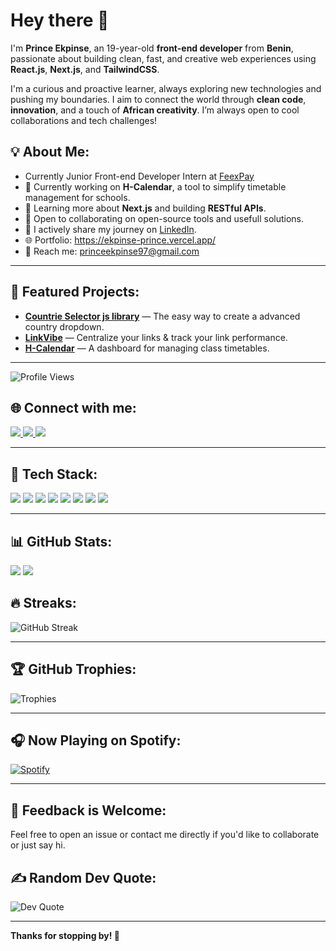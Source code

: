 # Hey there 👋

I'm **Prince Ekpinse**, an 19-year-old **front-end developer** from **Benin**, passionate about building clean, fast, and creative web experiences using **React.js**, **Next.js**, and **TailwindCSS**.

I'm a curious and proactive learner, always exploring new technologies and pushing my boundaries. I aim to connect the world through **clean code**, **innovation**, and a touch of **African creativity**. I’m always open to cool collaborations and tech challenges!

## 💡 About Me:
- Currently Junior Front-end Developer Intern at [FeexPay](https://feexpay.me/)
- 🔭 Currently working on **H-Calendar**, a tool to simplify timetable management for schools.  
- 🌱 Learning more about **Next.js** and building **RESTful APIs**.  
- 🤝 Open to collaborating on open-source tools and usefull solutions.
- 📢 I actively share my journey on [LinkedIn](https://www.linkedin.com/in/prince-ekpinse/).  
- 🌐 Portfolio: https://ekpinse-prince.vercel.app/  
- 📩 Reach me: princeekpinse97@gmail.com  

---

## 🚀 Featured Projects:
- [**Countrie Selector js library**](https://www.npmjs.com/package/country-selector-lite) — The easy way to create a advanced country dropdown. 
- [**LinkVibe**](https://github.com/prince-dev41/linkvibe) — Centralize your links & track your link performance.  
- [**H-Calendar**](https://github.com/prince-dev41/h-calendar) — A dashboard for managing class timetables.

---
![Profile Views](https://komarev.com/ghpvc/?username=prince-dev41&color=blue)

## 🌐 Connect with me:
<p>
  <a href="https://www.linkedin.com/in/prince-ekpinse-developpement-front-end/" target="_blank">
    <img src="https://img.shields.io/badge/LinkedIn-%230077B5.svg?style=for-the-badge&logo=linkedin&logoColor=white" />
  </a>
  <a href="https://github.com/prince-dev41" target="_blank">
    <img src="https://img.shields.io/badge/GitHub-%23181717.svg?style=for-the-badge&logo=github&logoColor=white" />
  </a>
  <a href="https://x.com/EkpinsePrince" target="_blank">
    <img src="https://img.shields.io/badge/Twitter-%231DA1F2.svg?style=for-the-badge&logo=twitter&logoColor=white" />
  </a>
</p>

---

## 🧰 Tech Stack:
<p>
  <img src="https://img.shields.io/badge/HTML5-%23E34F26.svg?style=for-the-badge&logo=html5&logoColor=white" />
  <img src="https://img.shields.io/badge/CSS3-%231572B6.svg?style=for-the-badge&logo=css3&logoColor=white" />
  <img src="https://img.shields.io/badge/JavaScript-%23F7DF1E.svg?style=for-the-badge&logo=javascript&logoColor=black" />
  <img src="https://img.shields.io/badge/React-%2320232a.svg?style=for-the-badge&logo=react&logoColor=%2361DAFB" />
  <img src="https://img.shields.io/badge/Next.js-%23000000.svg?style=for-the-badge&logo=next.js&logoColor=white" />
  <img src="https://img.shields.io/badge/TailwindCSS-%2338B2AC.svg?style=for-the-badge&logo=tailwind-css&logoColor=white" />
  <img src="https://img.shields.io/badge/Git-%23F05033.svg?style=for-the-badge&logo=git&logoColor=white" />
  <img src="https://img.shields.io/badge/Netlify-%2300C7B7.svg?style=for-the-badge&logo=netlify&logoColor=white" />
</p>

---

## 📊 GitHub Stats:
<p>
  <img src="https://github-readme-stats.vercel.app/api?username=prince-dev41&show_icons=true&theme=radical" />
  <img src="https://github-readme-stats.vercel.app/api/top-langs/?username=prince-dev41&layout=compact&theme=radical" />
</p>

## 🔥 Streaks:
![GitHub Streak](https://github-readme-streak-stats.herokuapp.com/?user=prince-dev41&theme=radical)

---

## 🏆 GitHub Trophies:
![Trophies](https://github-profile-trophy.vercel.app/?username=prince-dev41&theme=darkhub&no-bg=true)

---

## 🎧 Now Playing on Spotify:
[![Spotify](https://novatorem.bgstatic.vercel.app/api/spotify)](https://open.spotify.com/user/31qrstikxab6rlywen3bwldmqvim?si=f58ff6b48a1040ad)

---

## 💬 Feedback is Welcome:
Feel free to open an issue or contact me directly if you'd like to collaborate or just say hi.

## ✍️ Random Dev Quote:
![Dev Quote](https://quotes-github-readme.vercel.app/api?type=horizontal)

---

**Thanks for stopping by! 🚀**

